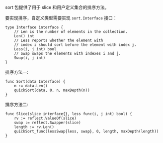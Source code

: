 sort 包提供了用于 slice 和用户定义集合的排序方法。

要实现排序，自定义类型需要实现 `sort.Interface` 接口：

```
type Interface interface {
	// Len is the number of elements in the collection.
	Len() int
	// Less reports whether the element with
	// index i should sort before the element with index j.
	Less(i, j int) bool
	// Swap swaps the elements with indexes i and j.
	Swap(i, j int)
}
```

排序方法一:

```
func Sort(data Interface) {
	n := data.Len()
	quickSort(data, 0, n, maxDepth(n))
}
```

排序方法二:

```
func Slice(slice interface{}, less func(i, j int) bool) {
	rv := reflect.ValueOf(slice)
	swap := reflect.Swapper(slice)
	length := rv.Len()
	quickSort_func(lessSwap{less, swap}, 0, length, maxDepth(length))
}
```

